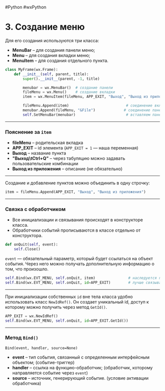 #Python #wxPython

# 3. Создание меню

Для его создания используются три класса:
- **MenuBar** – для создания панели меню;
- **Menu** – для создания вкладки меню;
- **MenuItem** – для создания отдельного пункта.

```python
class MyFrame(wx.Frame):
    def __init__(self, parent, title):
        super().__init__(parent, -1, title)

        menubar = wx.MenuBar()  # создание панели
        fileMenu = wx.Menu()    # создание вкладки
        item = wx.MenuItem(fileMenu, APP_EXIT, "Выход", "Выход из приложения")  # создание пункта

        fileMenu.Append(item)                          # соединение вкладки с пунктом
        menubar.Append(fileMenu, "&File")             # соединение панели с вкладкой (задаем имя вкладки; & - вызов вкладки через Alt)
        self.SetMenuBar(menubar)                       # вставляем панель во фрейм
```

---
### Пояснение за `item`
- **fileMenu** – родительская вкладка
- **APP_EXIT** – id элемента (`APP_EXIT = 1` — наша переменная)
- **Выход** – название пункта
- **"Выход\tCtrl+Q"** – через табуляцию можно задавать пользовательские комбинации
- **Выход из приложения** – описание (не обязательно)

---
Создание и добавление пунктов можно объединить в одну строчку:

```python
item = fileMenu.Append(APP_EXIT, "Выход", "Выход из приложения")
```

---
### Связка с обработчиком

- Все инициализации и связывания происходят в конструкторе класса.
- Обработчики событий прописываются в классе отдельно от конструктора.

```python
def onQuit(self, event):
    self.Close()
```

`event` — обязательный параметр, который будет ссылаться на объект события. Через него можно получать дополнительную информацию о том, что произошло.

```python
self.Bind(wx.EVT_MENU, self.onQuit, item)               # наследуется почти всеми классами wxPython
self.Bind(wx.EVT_MENU, self.onQuit, id=APP_EXIT)        # лучше связывать по id, чтобы не зависеть от имени переменной
```

---
При инициализации собственных `id` вне тела класса удобно использовать класс `NewIdRef()`. Он создает уникальный id, доступ к которому можно получить через метод `GetId()`.

```python
APP_EXIT = wx.NewIdRef()
self.Bind(wx.EVT_MENU, self.onQuit, id=APP_EXIT.GetId())
```

---
### Метод `Bind()`

`Bind(event, handler, source=None)`
- **event** – тип события, связанный с определенным интерфейсным объектом; (событие-триггер)
- **handler** – ссылка на функцию-обработчик; (обработчик, которому направляется событие через `event`)
- **source** – источник, генерирующий событие. (условие активации обработчика)
